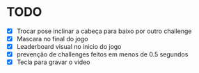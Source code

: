 # TODO

- [x] Trocar pose inclinar a cabeça para baixo por outro challenge
- [x] Mascara no final do jogo
- [x] Leaderboard visual no inicio do jogo
- [x] prevenção de challenges feitos em menos de 0.5 segundos
- [x] Tecla para gravar o video